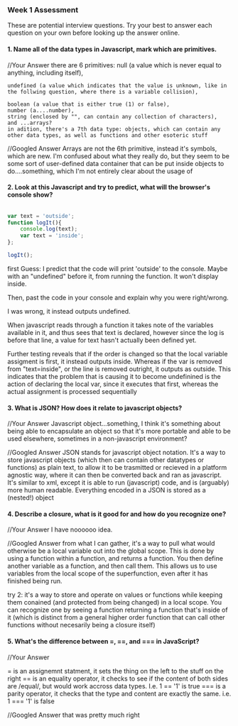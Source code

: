 ### Week 1 Assessment

These are potential interview questions. Try your best to answer each question on your own before looking up the answer online.

#### 1. Name all of the data types in Javascript, mark which are primitives. 

  //Your Answer
  there are 6 primitives: 
    null (a value which is never equal to anything, including itself), 
    
    undefined (a value which indicates that the value is unknown, like in the follwing question, where there is a variable collision), 
    
    boolean (a value that is either true (1) or false), 
    number (a....number),
    string (enclosed by "", can contain any collection of characters), 
    and ...arrays? 
    in adition, there's a 7th data type: objects, which can contain any other data types, as well as functions and other esoteric stuff
  
  //Googled Answer
  Arrays are not the 6th primitive, instead it's symbols, which are new. I'm confused about what they really do, but they seem to be some sort of user-defined data container that can be put inside objects to do....something, which I'm not entirely clear about the usage of


#### 2. Look at this Javascript and try to predict, what will the browser's console show? 

``` javascript

var text = 'outside';
function logIt(){
    console.log(text);
    var text = 'inside';
};

logIt();

```

first Guess: 
I predict that the code will print 'outside' to the console. Maybe with an "undefined" before it, from running the function. It won't display inside. 

Then, past the code in your console and explain why you were right/wrong. 

I was wrong, it instead outputs undefined. 

When javascript reads through a function it takes note of the variables available in it, and thus sees that text is declared, however since the log is before that line, a value for text hasn't actually been defined yet.


Further testing reveals that if the order is changed so that the local variable assigment is first, it instead outputs inside. Whereas if the var is removed from "text=inside", or the line is removed outright, it outputs as outside.  This indicates that the problem that is causing it to become undefinined is the action of declaring the local var, since it executes that first, whereas the actual assignment is processed sequentially 


#### 3. What is JSON? How does it relate to javascript objects?

  //Your Answer
  Javascript object...something, I think it's something about being able to encapsulate an object so that it's more portable and able to be used elsewhere, sometimes in a non-javascript environment?
  
  //Googled Answer
  JSON stands for javascript object notation. It's a way to store javascript objects (which then can contain other datatypes or functions) as plain text, to allow it to be trasmitted or recieved in a platform agnostic way, where it can then be converted back and ran as javascript. It's similar to xml, except it is able to run (javascript) code, and is (arguably) more human readable. Everything encoded in a JSON is stored as a (nested!) object

#### 4. Describe a closure, what is it good for and how do you recognize one?

  //Your Answer
  I have noooooo idea.
  
  //Googled Answer
  from what I can gather, it's a way to pull what would otherwise be a local variable out into the global scope. This is done by using a function within a function, and returns a function. You then define another variable as a function, and then call them. This allows us to use variables from the local scope of the superfunction, even after it has finished being run. 

  try 2: it's a way to store and operate on values or functions while keeping them conained (and protected from being changed) in a local scope. You can recognize one by seeing a function returning a function that's inside of it (which is distinct from a general higher order function that can call other functions without necesarily being a closure itself)

#### 5. What's the difference between =, ==, and === in JavaScript?

  //Your Answer
  
  = is an assignemnt statment, it sets the thing on the left to the stuff on the right
  == is an equality operator, it checks to see if the content of both sides are /equal/, but would work accross data types. I.e. 1 == '1' is true
  === is a parity operator, it checks that the type and content are exactly the same. i.e. 1 === '1' is false

  //Googled Answer
  that was pretty much right